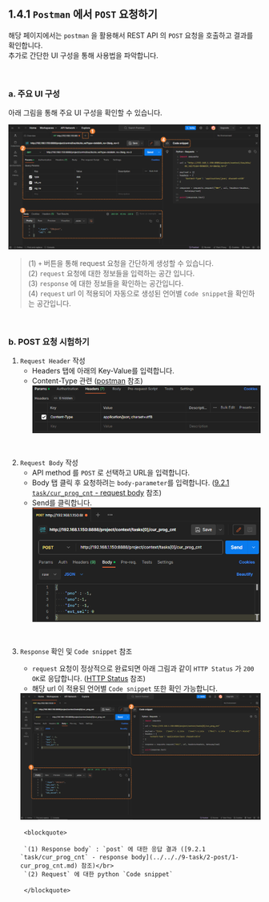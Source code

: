 ## 1.4.1 `Postman` 에서 `POST` 요청하기

해당 페이지에서는 `postman` 을 활용해서 REST API 의 `POST` 요청을 호출하고 결과를 확인합니다.  
추가로 간단한 UI 구성을 통해 사용법을 파악합니다.

<br>

### a. 주요 UI 구성

아래 그림을 통해 주요 UI 구성을 확인할 수 있습니다. <br>

<img src="../../_assets/01_postman_desc.png" style="max-height: 40vh;">

<blockquote>

(1) `+` 버튼을 통해 request 요청을 간단하게 생성할 수 있습니다. </br>
(2) `request` 요청에 대한 정보들을 입력하는 공간 입니다. </br>
(3) `response` 에 대한 정보들을 확인하는 공간입니다. </br>
(4) `request` url 이 적용되어 자동으로 생성된 언어별 `Code snippet`을 확인하는 공간입니다. </br>

</blockquote>

<br>

### b. POST 요청 시험하기

1. `Request Header` 작성 
	- Headers 탭에 아래의 Key-Value를 입력합니다.
  	- Content-Type 관련 ([postman](https://blog.postman.com/what-are-http-headers/#Content-type) 참조)
	<br><img src="../../_assets/02_postman_headers.png" style="max-height: 14vh;">

<br>

2. `Request Body` 작성 
	- API method 를 `POST` 로 선택하고 URL을 입력합니다.
	- Body 탭 클릭 후 요청하려는 `body-parameter`를 입력합니다. ([9.2.1 `task/cur_prog_cnt` - request body](../.././9-task/2-post/1-cur_prog_cnt.md) 참조)
	- Send를 클릭합니다.  
		<img src="../../_assets/03_postman_post.png" style="max-height: 30vh;">

<br>

3. `Response` 확인 및 `Code snippet` 참조
	- `request` 요청이 정상적으로 완료되면 아래 그림과 같이 `HTTP Status` 가 `200 OK`로 응답합니다. ([HTTP Status](https://developer.mozilla.org/en-US/docs/Web/HTTP/Status) 참조)
	- 해당 url 이 적용된 언어별 `Code snippet` 또한 확인 가능합니다.  
	<img src="../../_assets/04_postman_post_result_check.png" style="max-height: 40vh;">

		<blockquote>

		`(1) Response body` : `post` 에 대한 응답 결과 ([9.2.1 `task/cur_prog_cnt` - response body](../.././9-task/2-post/1-cur_prog_cnt.md) 참조)</br>
		`(2) Request` 에 대한 python `Code snippet`

		</blockquote>